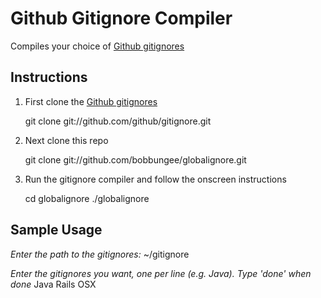 # Github Gitignore Compiler

Compiles your choice of [Github gitignores](https://github.com/github/gitignore)

## Instructions

1. First clone the [Github gitignores](https://github.com/github/gitignore)

    git clone git://github.com/github/gitignore.git

2. Next clone this repo

    git clone git://github.com/bobbungee/globalignore.git

3. Run the gitignore compiler and follow the onscreen instructions

    cd globalignore
    ./globalignore

## Sample Usage

*Enter the path to the gitignores:*
    ~/gitignore
    
*Enter the gitignores you want, one per line (e.g. Java).*
*Type 'done' when done*
    Java
    Rails
    OSX
